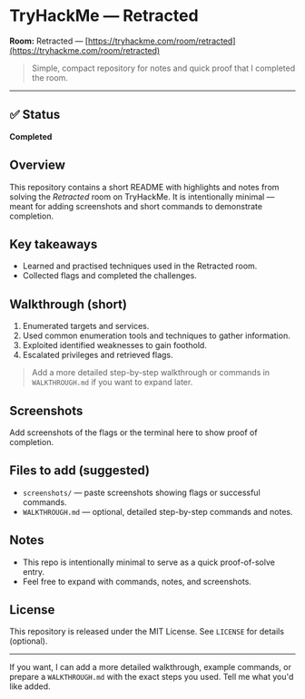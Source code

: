 # TryHackMe — Retracted

**Room:** Retracted — [https://tryhackme.com/room/retracted](https://tryhackme.com/room/retracted)

> Simple, compact repository for notes and quick proof that I completed the room.

---

## ✅ Status

**Completed**

## Overview

This repository contains a short README with highlights and notes from solving the *Retracted* room on TryHackMe. It is intentionally minimal — meant for adding screenshots and short commands to demonstrate completion.

## Key takeaways

* Learned and practised techniques used in the Retracted room.
* Collected flags and completed the challenges.

## Walkthrough (short)

1. Enumerated targets and services.
2. Used common enumeration tools and techniques to gather information.
3. Exploited identified weaknesses to gain foothold.
4. Escalated privileges and retrieved flags.

> Add a more detailed step-by-step walkthrough or commands in `WALKTHROUGH.md` if you want to expand later.

## Screenshots

Add screenshots of the flags or the terminal here to show proof of completion.

## Files to add (suggested)

* `screenshots/` — paste screenshots showing flags or successful commands.
* `WALKTHROUGH.md` — optional, detailed step-by-step commands and notes.

## Notes

* This repo is intentionally minimal to serve as a quick proof-of-solve entry.
* Feel free to expand with commands, notes, and screenshots.

## License

This repository is released under the MIT License. See `LICENSE` for details (optional).

---

If you want, I can add a more detailed walkthrough, example commands, or prepare a `WALKTHROUGH.md` with the exact steps you used. Tell me what you'd like added.
